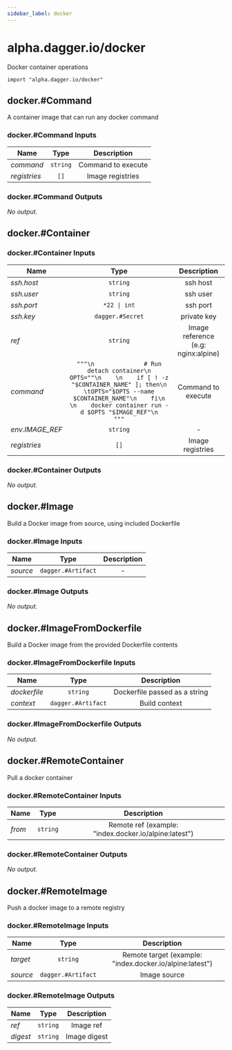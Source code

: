 ```yaml
---
sidebar_label: docker
---
```


# alpha.dagger.io/docker

Docker container operations

```cue
import "alpha.dagger.io/docker"
```

## docker.#Command

A container image that can run any docker command

### docker.#Command Inputs

| Name             | Type              | Description          |
| -------------    |:-------------:    |:-------------:       |
|*command*         | `string`          |Command to execute    |
|*registries*      | `[]`              |Image registries      |

### docker.#Command Outputs

_No output._

## docker.#Container

### docker.#Container Inputs

| Name              | Type                | Description                           |
| -------------     |:-------------:      |:-------------:                        |
|*ssh.host*         | `string`            |ssh host                               |
|*ssh.user*         | `string`            |ssh user                               |
|*ssh.port*         | `*22 \| int`        |ssh port                               |
|*ssh.key*          | `dagger.#Secret`    |private key                            |
|*ref*              | `string`            |Image reference (e.g: nginx:alpine)    |
|*command*          | `"""\n              # Run detach container\n                OPTS=""\n    \n    if [ ! -z "$CONTAINER_NAME" ]; then\n    \tOPTS="$OPTS --name $CONTAINER_NAME"\n    fi\n    \n    docker container run -d $OPTS "$IMAGE_REF"\n    """`    |Command to execute    |
|*env.IMAGE_REF*    | `string`            |-                                      |
|*registries*       | `[]`                |Image registries                       |

### docker.#Container Outputs

_No output._

## docker.#Image

Build a Docker image from source, using included Dockerfile

### docker.#Image Inputs

| Name             | Type                  | Description        |
| -------------    |:-------------:        |:-------------:     |
|*source*          | `dagger.#Artifact`    |-                   |

### docker.#Image Outputs

_No output._

## docker.#ImageFromDockerfile

Build a Docker image from the provided Dockerfile contents

### docker.#ImageFromDockerfile Inputs

| Name             | Type                  | Description                     |
| -------------    |:-------------:        |:-------------:                  |
|*dockerfile*      | `string`              |Dockerfile passed as a string    |
|*context*         | `dagger.#Artifact`    |Build context                    |

### docker.#ImageFromDockerfile Outputs

_No output._

## docker.#RemoteContainer

Pull a docker container

### docker.#RemoteContainer Inputs

| Name             | Type              | Description                                             |
| -------------    |:-------------:    |:-------------:                                          |
|*from*            | `string`          |Remote ref (example: "index.docker.io/alpine:latest")    |

### docker.#RemoteContainer Outputs

_No output._

## docker.#RemoteImage

Push a docker image to a remote registry

### docker.#RemoteImage Inputs

| Name             | Type                  | Description                                                |
| -------------    |:-------------:        |:-------------:                                             |
|*target*          | `string`              |Remote target (example: "index.docker.io/alpine:latest")    |
|*source*          | `dagger.#Artifact`    |Image source                                                |

### docker.#RemoteImage Outputs

| Name             | Type              | Description        |
| -------------    |:-------------:    |:-------------:     |
|*ref*             | `string`          |Image ref           |
|*digest*          | `string`          |Image digest        |
